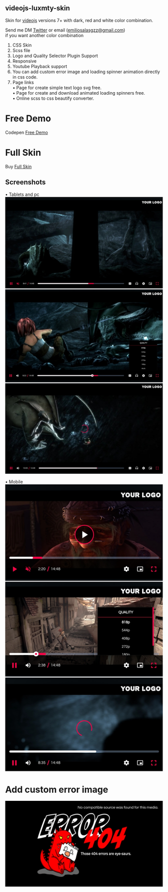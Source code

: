 ## videojs-luxmty-skin
Skin for [videojs](http://videojs.com/) versions 7+ with dark, red and white color combination.<br>

Send me DM [Twitter](https://www.twitter.com/EmilioSGZ_) or email (emiliosalasgzz@gmail.com)<br>
if you want another color combination <br>
1. CSS Skin <br>
2. Scss file <br>
3. Logo and Quality Selector Plugin Support <br>
4. Responsive <br>
5. Youtube Playback support </br>
6. You can add custom error image and loading spinner animation directly in css code. <br>
7. Page links <br>
• Page for create simple text logo svg free. <br>
• Page for create and download animated loading spinners free. <br>
• Online scss to css beautify converter. <br>

# Free Demo
Codepen [Free Demo](https://codepen.io/emiliosg11/pen/yLqzeeb) <br>

# Full Skin 
Buy [Full Skin](https://ko-fi.com/s/edb613e555) <br>

## Screenshots
• Tablets and pc
![demo](https://raw.githubusercontent.com/EmilioSG11/video.js-luxmty-skin/main/Images/image4.jpg)
![demo](https://raw.githubusercontent.com/EmilioSG11/video.js-luxmty-skin/main/Images/image5.jpg)
![demo](https://raw.githubusercontent.com/EmilioSG11/video.js-luxmty-skin/main/Images/image6.jpg)

• Mobile
![demo](https://raw.githubusercontent.com/EmilioSG11/video.js-luxmty-skin/main/Images/image1.jpg)
![demo](https://raw.githubusercontent.com/EmilioSG11/video.js-luxmty-skin/main/Images/image2.jpg)
![demo](https://github.com/EmilioSG11/video.js-luxmty-skin/blob/main/Images/image3.jpg)

# Add custom error image
![demo](https://raw.githubusercontent.com/EmilioSG11/video.js-luxmty-skin/main/Images/IMG_20230117_144525.jpg)

